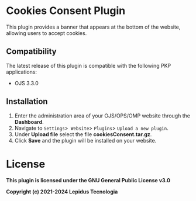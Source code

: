 # Cookies Consent Plugin 

This plugin provides a banner that appears at the bottom of the website, allowing users to accept cookies.

## Compatibility

The latest release of this plugin is compatible with the following PKP applications:

* OJS 3.3.0

## Installation

1. Enter the administration area of ​​your OJS/OPS/OMP website through the __Dashboard__.
2. Navigate to `Settings`>` Website`> `Plugins`> `Upload a new plugin`.
3. Under __Upload file__ select the file __cookiesConsent.tar.gz__.
4. Click __Save__ and the plugin will be installed on your website.


# License
__This plugin is licensed under the GNU General Public License v3.0__

__Copyright (c) 2021-2024 Lepidus Tecnologia__